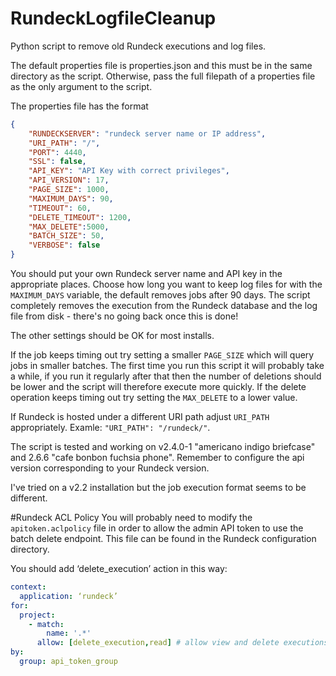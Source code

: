 # RundeckLogfileCleanup
Python script to remove old Rundeck executions and log files.

The default properties file is properties.json and this must be in the same
directory as the script. Otherwise, pass the full filepath of a properties
file as the only argument to the script.

The properties file has the format

```json
{
	"RUNDECKSERVER": "rundeck server name or IP address",
	"URI_PATH": "/",
	"PORT": 4440,
	"SSL": false,
	"API_KEY": "API Key with correct privileges",
	"API_VERSION": 17,
	"PAGE_SIZE": 1000,
	"MAXIMUM_DAYS": 90,
	"TIMEOUT": 60,
	"DELETE_TIMEOUT": 1200,
	"MAX_DELETE":5000,
	"BATCH_SIZE": 50,
	"VERBOSE": false
}
```

You should put your own Rundeck server name and API key in the appropriate
places. Choose how long you want to keep log files for with the `MAXIMUM_DAYS`
variable, the default removes jobs after 90 days. The script completely
removes the execution from the Rundeck database and the log file from
disk - there's no going back once this is done!

The other settings should be OK for most installs.

If the job keeps timing out try setting a smaller `PAGE_SIZE` which will query
jobs in smaller batches. The first time you run this script it will probably
take a while, if you run it regularly after that then the number of deletions
should be lower and the script will therefore execute more quickly. If the
delete operation keeps timing out try setting the `MAX_DELETE` to a lower
value.

If Rundeck is hosted under a different URI path adjust `URI_PATH` appropriately.
Examle: `"URI_PATH": "/rundeck/"`.

The script is tested and working on v2.4.0-1 "americano indigo briefcase" and
2.6.6 "cafe bonbon fuchsia phone".  Remember to configure the api version
corresponding to your Rundeck version.

I've tried on a v2.2 installation but the job execution format seems to be different.

#Rundeck ACL Policy
You will probably need to modify the `apitoken.aclpolicy` file in order to allow
the admin API token to use the batch delete endpoint. This file can be found in the
Rundeck configuration directory.

You should add ‘delete_execution’ action in this way:
```yaml
context:
  application: ‘rundeck’
for:
  project:
    - match:
        name: '.*'
      allow: [delete_execution,read] # allow view and delete executions for all projects
by:
  group: api_token_group
```